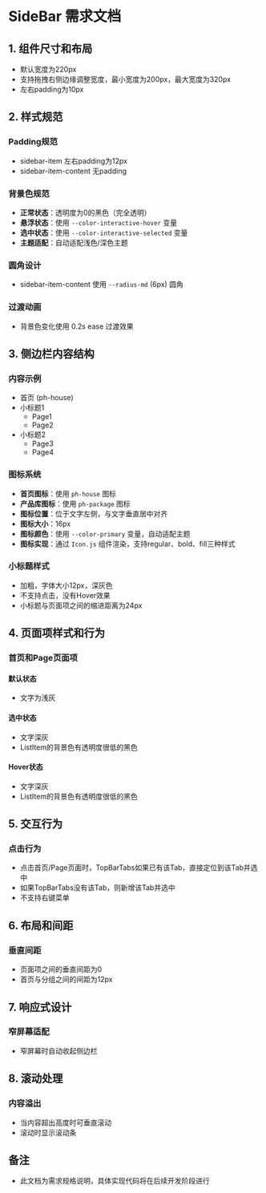 # SideBar 需求文档

## 1. 组件尺寸和布局
- 默认宽度为220px
- 支持拖拽右侧边缘调整宽度，最小宽度为200px，最大宽度为320px
- 左右padding为10px

## 2. 样式规范

### Padding规范
- sidebar-item 左右padding为12px
- sidebar-item-content 无padding

### 背景色规范
- **正常状态**：透明度为0的黑色（完全透明）
- **悬浮状态**：使用 `--color-interactive-hover` 变量
- **选中状态**：使用 `--color-interactive-selected` 变量
- **主题适配**：自动适配浅色/深色主题

### 圆角设计
- sidebar-item-content 使用 `--radius-md` (6px) 圆角

### 过渡动画
- 背景色变化使用 0.2s ease 过渡效果

## 3. 侧边栏内容结构

### 内容示例
- 首页 (ph-house)
- 小标题1
  - Page1
  - Page2
- 小标题2
  - Page3
  - Page4

### 图标系统
- **首页图标**：使用 `ph-house` 图标
- **产品库图标**：使用 `ph-package` 图标
- **图标位置**：位于文字左侧，与文字垂直居中对齐
- **图标大小**：16px
- **图标颜色**：使用 `--color-primary` 变量，自动适配主题
- **图标实现**：通过 `Icon.js` 组件渲染，支持regular、bold、fill三种样式

### 小标题样式
- 加粗，字体大小12px，深灰色
- 不支持点击，没有Hover效果
- 小标题与页面项之间的缩进距离为24px

## 4. 页面项样式和行为

### 首页和Page页面项

#### 默认状态
- 文字为浅灰

#### 选中状态
- 文字深灰
- ListItem的背景色有透明度很低的黑色

#### Hover状态
- 文字深灰
- ListItem的背景色有透明度很低的黑色

## 5. 交互行为

### 点击行为
- 点击首页/Page页面时，TopBarTabs如果已有该Tab，直接定位到该Tab并选中
- 如果TopBarTabs没有该Tab，则新增该Tab并选中
- 不支持右键菜单

## 6. 布局和间距

### 垂直间距
- 页面项之间的垂直间距为0
- 首页与分组之间的间距为12px

## 7. 响应式设计

### 窄屏幕适配
- 窄屏幕时自动收起侧边栏

## 8. 滚动处理

### 内容溢出
- 当内容超出高度时可垂直滚动
- 滚动时显示滚动条

## 备注
- 此文档为需求规格说明，具体实现代码将在后续开发阶段进行
